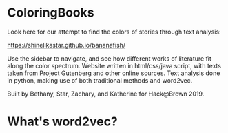 # ColoringBooks

Look here for our attempt to find the colors of stories through text analysis: 

https://shinelikastar.github.io/bananafish/

Use the sidebar to navigate, and see how different works of literature fit along the color spectrum.
Website written in html/css/java script, with texts taken from Project Gutenberg and other online 
sources. Text analysis done in python, making use of both traditional methods and word2vec.

Built by Bethany, Star, Zachary, and Katherine for Hack@Brown 2019.  

# What's word2vec?
